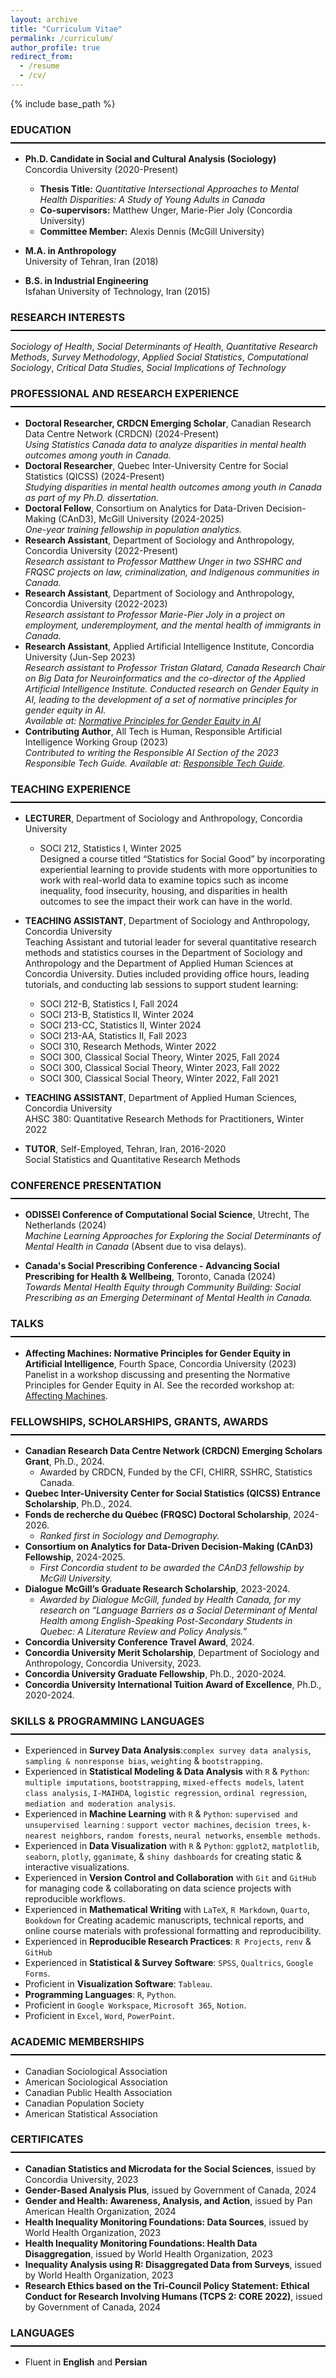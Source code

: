 ```yaml
---
layout: archive
title: "Curriculum Vitae"
permalink: /curriculum/
author_profile: true
redirect_from:
  - /resume
  - /cv/
---
```

{% include base_path %}

<style>
  h3 {
    border-bottom: 2px solid black;
    font-weight: bold;
    padding-bottom: 10px; /* Space between text and the line */
  }
</style>

### EDUCATION
- **Ph.D. Candidate in Social and Cultural Analysis (Sociology)**  
  Concordia University (2020-Present)  
  - **Thesis Title:** *Quantitative Intersectional Approaches to Mental Health Disparities: A Study of Young Adults in Canada*  
  - **Co-supervisors:** Matthew Unger, Marie-Pier Joly (Concordia University)  
  - **Committee Member:** Alexis Dennis (McGill University)  

- **M.A. in Anthropology**  
  University of Tehran, Iran (2018)  

- **B.S. in Industrial Engineering**  
  Isfahan University of Technology, Iran (2015)  

### RESEARCH INTERESTS  
*Sociology of Health*, *Social Determinants of Health*, *Quantitative Research Methods*, *Survey Methodology*, *Applied Social Statistics*, *Computational Sociology*, *Critical Data Studies*, *Social Implications of Technology*

### PROFESSIONAL AND RESEARCH EXPERIENCE
- **Doctoral Researcher, CRDCN Emerging Scholar**, Canadian Research Data Centre Network (CRDCN) (2024-Present)  
  *Using Statistics Canada data to analyze disparities in mental health outcomes among youth in Canada.*
- **Doctoral Researcher**, Quebec Inter-University Centre for Social Statistics (QICSS) (2024-Present)  
  *Studying disparities in mental health outcomes among youth in Canada as part of my Ph.D. dissertation.*
- **Doctoral Fellow**, Consortium on Analytics for Data-Driven Decision-Making (CAnD3), McGill University (2024-2025)  
  *One-year training fellowship in population analytics.*
- **Research Assistant**, Department of Sociology and Anthropology, Concordia University (2022-Present)  
  *Research assistant to Professor Matthew Unger in two SSHRC and FRQSC projects on law, criminalization, and Indigenous communities in Canada.*  
- **Research Assistant**, Department of Sociology and Anthropology, Concordia University (2022-2023)  
   *Research assistant to Professor Marie-Pier Joly in a project on employment, underemployment, and the mental health of immigrants in Canada.*
- **Research Assistant**, Applied Artificial Intelligence Institute, Concordia University (Jun-Sep 2023)  
  *Research assistant to Professor Tristan Glatard, Canada Research Chair on Big Data for Neuroinformatics and the co-director of the Applied Artificial Intelligence Institute. Conducted research on Gender Equity in AI, leading to the development of a set of normative principles for gender equity in AI.*  
  *Available at: [Normative Principles for Gender Equity in AI](https://affectingmachines.net/)*
- **Contributing Author**, All Tech is Human, Responsible Artificial Intelligence Working Group (2023)  
  *Contributed to writing the Responsible AI Section of the 2023 Responsible Tech Guide.*
  *Available at: [Responsible Tech Guide](https://alltechishuman.org/responsible-tech-guide).*  


### TEACHING EXPERIENCE

- **LECTURER**, Department of Sociology and Anthropology, Concordia University  
  - SOCI 212, Statistics I, Winter 2025  
    Designed a course titled “Statistics for Social Good” by incorporating experiential learning to provide students with more opportunities to work with real-world data to examine topics such as income inequality, food insecurity, housing, and disparities in health outcomes to see the impact their work can have in the world.

- **TEACHING ASSISTANT**, Department of Sociology and Anthropology, Concordia University  
  Teaching Assistant and tutorial leader for several quantitative research methods and statistics courses in the Department of Sociology and Anthropology and the Department of Applied Human Sciences at Concordia University. Duties included providing office hours, leading tutorials, and conducting lab sessions to support student learning:  
  - SOCI 212-B, Statistics I, Fall 2024  
  - SOCI 213-B, Statistics II, Winter 2024  
  - SOCI 213-CC, Statistics II, Winter 2024  
  - SOCI 213-AA, Statistics II, Fall 2023  
  - SOCI 310, Research Methods, Winter 2022  
  - SOCI 300, Classical Social Theory, Winter 2025, Fall 2024  
  - SOCI 300, Classical Social Theory, Winter 2023, Fall 2022  
  - SOCI 300, Classical Social Theory, Winter 2022, Fall 2021  

- **TEACHING ASSISTANT**, Department of Applied Human Sciences, Concordia University  
  AHSC 380: Quantitative Research Methods for Practitioners, Winter 2022

- **TUTOR**, Self-Employed, Tehran, Iran, 2016-2020  
  Social Statistics and Quantitative Research Methods

### CONFERENCE PRESENTATION

- **ODISSEI Conference of Computational Social Science**, Utrecht, The Netherlands (2024)  
  *Machine Learning Approaches for Exploring the Social Determinants of Mental Health in Canada* (Absent due to visa delays).

- **Canada's Social Prescribing Conference - Advancing Social Prescribing for Health & Wellbeing**, Toronto, Canada (2024)  
  *Towards Mental Health Equity through Community Building: Social Prescribing as an Emerging Determinant of Mental Health in Canada.*

### TALKS

- **Affecting Machines: Normative Principles for Gender Equity in Artificial Intelligence**, Fourth Space, Concordia University (2023)  
  Panelist in a workshop discussing and presenting the Normative Principles for Gender Equity in AI. See the recorded workshop at: [Affecting Machines](https://www.youtube.com/live/6UNZkXNQeU0?si=QRERKwbGPYSppP5C).


### **FELLOWSHIPS, SCHOLARSHIPS, GRANTS, AWARDS**
- **Canadian Research Data Centre Network (CRDCN) Emerging Scholars Grant**, Ph.D., 2024.
  - Awarded by CRDCN, Funded by the CFI, CHIRR, SSHRC, Statistics Canada.
- **Quebec Inter-University Center for Social Statistics (QICSS) Entrance Scholarship**, Ph.D., 2024.  
- **Fonds de recherche du Québec (FRQSC) Doctoral Scholarship**, 2024-2026.  
  - *Ranked first in Sociology and Demography.*  
- **Consortium on Analytics for Data-Driven Decision-Making (CAnD3) Fellowship**, 2024-2025.  
  - *First Concordia student to be awarded the CAnD3 fellowship by McGill University.*  
- **Dialogue McGill’s Graduate Research Scholarship**, 2023-2024.  
  - *Awarded by Dialogue McGill, funded by Health Canada, for my research on “Language Barriers as a Social Determinant of Mental Health among English-Speaking Post-Secondary Students in Quebec: A Literature Review and Policy Analysis.”*  
- **Concordia University Conference Travel Award**, 2024.  
- **Concordia University Merit Scholarship**, Department of Sociology and Anthropology, Concordia University, 2023.  
- **Concordia University Graduate Fellowship**, Ph.D., 2020-2024.  
- **Concordia University International Tuition Award of Excellence**, Ph.D., 2020-2024.

### **SKILLS & PROGRAMMING LANGUAGES**  

- Experienced in **Survey Data Analysis**:`complex survey data analysis`, `sampling & nonresponse bias`, `weighting` & `bootstrapping`.  
- Experienced in **Statistical Modeling & Data Analysis** with `R` & `Python`: `multiple imputations`, `bootstrapping`, `mixed-effects models`, `latent class analysis`, `I-MAIHDA`, `logistic regression`, `ordinal regression`, `mediation and moderation analysis`.  
- Experienced in **Machine Learning** with `R` & `Python`: `supervised and unsupervised learning` : `support vector machines`, `decision trees`, `k-nearest neighbors`, `random forests`, `neural networks`, `ensemble methods`.  
- Experienced in **Data Visualization** with `R` & `Python`: `ggplot2`, `matplotlib`, `seaborn`, `plotly`, `gganimate`, & `shiny dashboards` for creating static & interactive visualizations.  
- Experienced in **Version Control and Collaboration** with `Git` and `GitHub` for managing code & collaborating on data science projects with reproducible workflows.  
- Experienced in **Mathematical Writing** with `LaTeX`, `R Markdown`, `Quarto`, `Bookdown` for Creating academic manuscripts, technical reports, and online course materials with professional formatting and reproducibility.  
- Experienced in **Reproducible Research Practices**: `R Projects`, `renv` & `GitHub`  
- Experienced in **Statistical & Survey Software**: `SPSS`, `Qualtrics`, `Google Forms`.  
- Proficient in **Visualization Software**: `Tableau`.  
- **Programming Languages**: `R`, `Python`.  
- Proficient in `Google Workspace`, `Microsoft 365`, `Notion`.  
- Proficient in `Excel`, `Word`, `PowerPoint`.  



### **ACADEMIC MEMBERSHIPS**
- Canadian Sociological Association  
- American Sociological Association  
- Canadian Public Health Association  
- Canadian Population Society  
- American Statistical Association  


### **CERTIFICATES**  
- **Canadian Statistics and Microdata for the Social Sciences**, issued by Concordia University, 2023  
- **Gender-Based Analysis Plus**, issued by Government of Canada, 2024  
- **Gender and Health: Awareness, Analysis, and Action**, issued by Pan American Health Organization, 2024  
- **Health Inequality Monitoring Foundations: Data Sources**, issued by World Health Organization, 2023  
- **Health Inequality Monitoring Foundations: Health Data Disaggregation**, issued by World Health Organization, 2023  
- **Inequality Analysis using R: Disaggregated Data from Surveys**, issued by World Health Organization, 2023  
- **Research Ethics based on the Tri-Council Policy Statement: Ethical Conduct for Research Involving Humans (TCPS 2: CORE 2022)**, issued by Government of Canada, 2024  

### **LANGUAGES**  
- Fluent in **English** and **Persian**  
 


